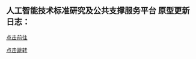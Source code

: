 ## 人工智能技术标准研究及公共支撑服务平台 原型更新日志：
[点击前往](https://chowchihang.github.io/ai/changelog.html)

<a href="https://chowchihang.github.io/ai/changelog.html" target="_blank">点击跳转</a>
